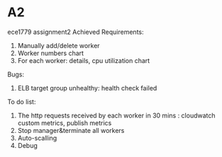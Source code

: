 # A2
ece1779 assignment2
Achieved Requirements:
1. Manually add/delete worker
2. Worker numbers chart
3. For each worker: details, cpu utilization chart

Bugs:
1. ELB target group unhealthy: health check failed

To do list:
1. The http requests received by each worker in 30 mins : cloudwatch custom metrics, publish metrics
2. Stop manager&terminate all workers
3. Auto-scalling
4. Debug
